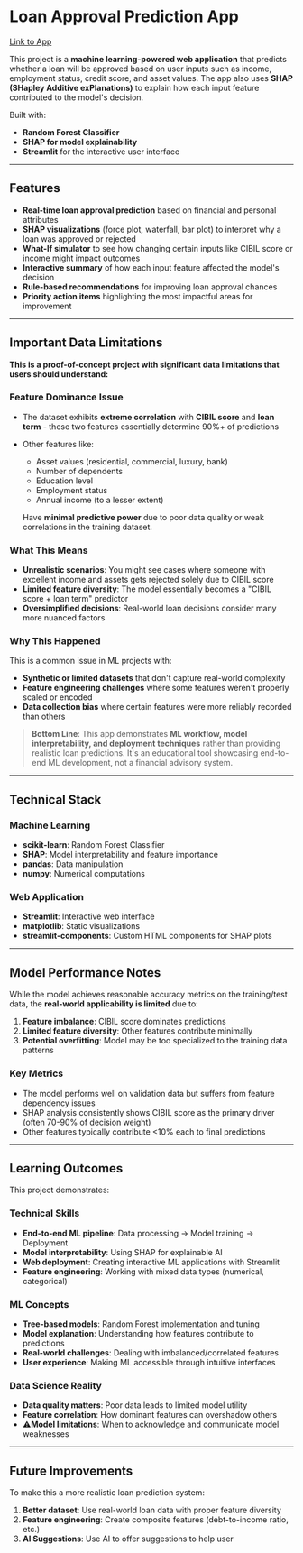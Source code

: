 # Loan Approval Prediction App

[Link to App](https://loh-0-loan-approval-prediction-streamlit-app-dsy9mv.streamlit.app/)

This project is a **machine learning-powered web application** that predicts whether a loan will be approved based on user inputs such as income, employment status, credit score, and asset values. The app also uses **SHAP (SHapley Additive exPlanations)** to explain how each input feature contributed to the model's decision.

Built with:
- **Random Forest Classifier**
- **SHAP for model explainability**
- **Streamlit** for the interactive user interface

---

## Features

- **Real-time loan approval prediction** based on financial and personal attributes
- **SHAP visualizations** (force plot, waterfall, bar plot) to interpret why a loan was approved or rejected
- **What-If simulator** to see how changing certain inputs like CIBIL score or income might impact outcomes
- **Interactive summary** of how each input feature affected the model's decision
- **Rule-based recommendations** for improving loan approval chances
- **Priority action items** highlighting the most impactful areas for improvement

---

## Important Data Limitations

**This is a proof-of-concept project with significant data limitations that users should understand:**

### Feature Dominance Issue
- The dataset exhibits **extreme correlation** with **CIBIL score** and **loan term** - these two features essentially determine 90%+ of predictions
- Other features like:
  - Asset values (residential, commercial, luxury, bank)
  - Number of dependents
  - Education level
  - Employment status
  - Annual income (to a lesser extent)
  
  Have **minimal predictive power** due to poor data quality or weak correlations in the training dataset.

### What This Means
- **Unrealistic scenarios**: You might see cases where someone with excellent income and assets gets rejected solely due to CIBIL score
- **Limited feature diversity**: The model essentially becomes a "CIBIL score + loan term" predictor
- **Oversimplified decisions**: Real-world loan decisions consider many more nuanced factors

### Why This Happened
This is a common issue in ML projects with:
- **Synthetic or limited datasets** that don't capture real-world complexity
- **Feature engineering challenges** where some features weren't properly scaled or encoded
- **Data collection bias** where certain features were more reliably recorded than others

> **Bottom Line**: This app demonstrates **ML workflow, model interpretability, and deployment techniques** rather than providing realistic loan predictions. It's an educational tool showcasing end-to-end ML development, not a financial advisory system.

---

## Technical Stack

### Machine Learning
- **scikit-learn**: Random Forest Classifier
- **SHAP**: Model interpretability and feature importance
- **pandas**: Data manipulation
- **numpy**: Numerical computations

### Web Application
- **Streamlit**: Interactive web interface
- **matplotlib**: Static visualizations
- **streamlit-components**: Custom HTML components for SHAP plots

---

## Model Performance Notes

While the model achieves reasonable accuracy metrics on the training/test data, the **real-world applicability is limited** due to:

1. **Feature imbalance**: CIBIL score dominates predictions
2. **Limited feature diversity**: Other features contribute minimally
3. **Potential overfitting**: Model may be too specialized to the training data patterns

### Key Metrics
- The model performs well on validation data but suffers from feature dependency issues
- SHAP analysis consistently shows CIBIL score as the primary driver (often 70-90% of decision weight)
- Other features typically contribute <10% each to final predictions

---

## Learning Outcomes

This project demonstrates:

### Technical Skills
- **End-to-end ML pipeline**: Data processing → Model training → Deployment
- **Model interpretability**: Using SHAP for explainable AI
- **Web deployment**: Creating interactive ML applications with Streamlit
- **Feature engineering**: Working with mixed data types (numerical, categorical)

### ML Concepts
- **Tree-based models**: Random Forest implementation and tuning
- **Model explanation**: Understanding how features contribute to predictions
- **Real-world challenges**: Dealing with imbalanced/correlated features
- **User experience**: Making ML accessible through intuitive interfaces

### Data Science Reality
- **Data quality matters**: Poor data leads to limited model utility
- **Feature correlation**: How dominant features can overshadow others
- ⚠**Model limitations**: When to acknowledge and communicate model weaknesses

---

## Future Improvements

To make this a more realistic loan prediction system:

1. **Better dataset**: Use real-world loan data with proper feature diversity
2. **Feature engineering**: Create composite features (debt-to-income ratio, etc.)
3. **AI Suggestions**: Use AI to offer suggestions to help user
